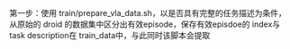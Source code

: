 第一步：使用 train/prepare_vla_data.sh，以是否具有完整的任务描述为条件，从原始的 droid 的数据集中区分出有效episode，保存有效episdoe的 index与task description在 train_data中，与此同时该脚本会提取